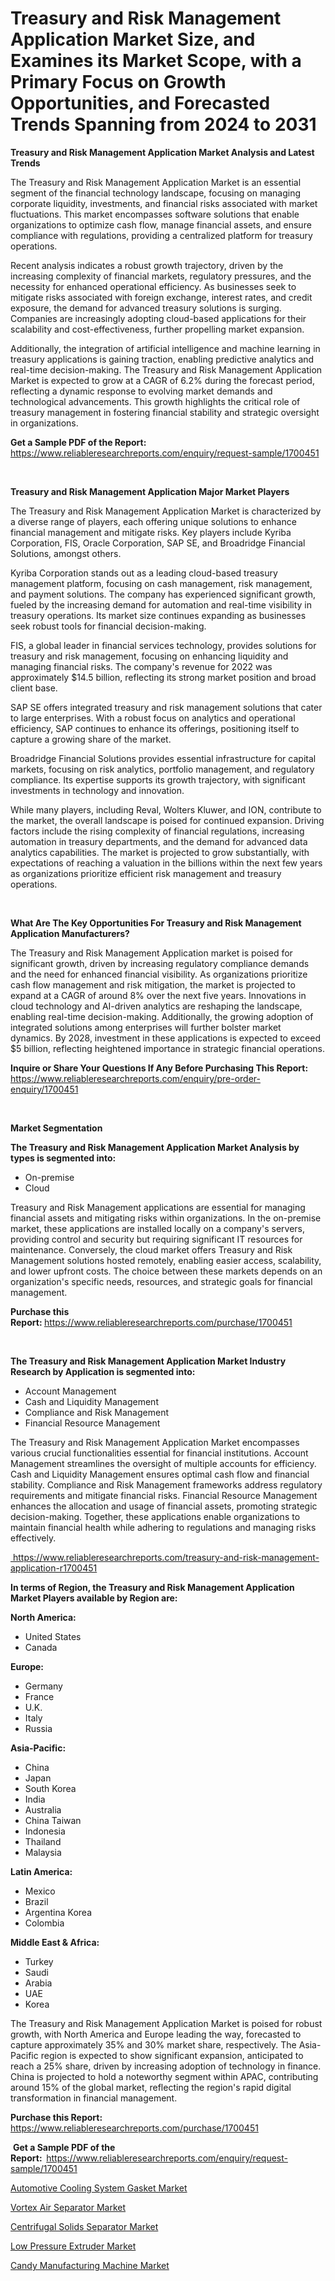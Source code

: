 <p><h1>Treasury and Risk Management Application Market Size, and Examines its Market Scope, with a Primary Focus on Growth Opportunities, and Forecasted Trends Spanning from 2024 to 2031</h1></p><p><strong>Treasury and Risk Management Application Market Analysis and Latest Trends</strong></p>
<p><p>The Treasury and Risk Management Application Market is an essential segment of the financial technology landscape, focusing on managing corporate liquidity, investments, and financial risks associated with market fluctuations. This market encompasses software solutions that enable organizations to optimize cash flow, manage financial assets, and ensure compliance with regulations, providing a centralized platform for treasury operations.</p><p>Recent analysis indicates a robust growth trajectory, driven by the increasing complexity of financial markets, regulatory pressures, and the necessity for enhanced operational efficiency. As businesses seek to mitigate risks associated with foreign exchange, interest rates, and credit exposure, the demand for advanced treasury solutions is surging. Companies are increasingly adopting cloud-based applications for their scalability and cost-effectiveness, further propelling market expansion.</p><p>Additionally, the integration of artificial intelligence and machine learning in treasury applications is gaining traction, enabling predictive analytics and real-time decision-making. The Treasury and Risk Management Application Market is expected to grow at a CAGR of 6.2% during the forecast period, reflecting a dynamic response to evolving market demands and technological advancements. This growth highlights the critical role of treasury management in fostering financial stability and strategic oversight in organizations.</p></p>
<p><strong>Get a Sample PDF of the Report:&nbsp;</strong> <a href="https://www.reliableresearchreports.com/enquiry/request-sample/1700451?utm_campaign=3&utm_medium=2&utm_source=Github&utm_content=ia&utm_term=21102024&utm_id=treasury-and-risk-management-application">https://www.reliableresearchreports.com/enquiry/request-sample/1700451</a></p>
<p>&nbsp;</p>
<p><strong>Treasury and Risk Management Application Major Market Players</strong></p>
<p><p>The Treasury and Risk Management Application Market is characterized by a diverse range of players, each offering unique solutions to enhance financial management and mitigate risks. Key players include Kyriba Corporation, FIS, Oracle Corporation, SAP SE, and Broadridge Financial Solutions, amongst others.</p><p>Kyriba Corporation stands out as a leading cloud-based treasury management platform, focusing on cash management, risk management, and payment solutions. The company has experienced significant growth, fueled by the increasing demand for automation and real-time visibility in treasury operations. Its market size continues expanding as businesses seek robust tools for financial decision-making.</p><p>FIS, a global leader in financial services technology, provides solutions for treasury and risk management, focusing on enhancing liquidity and managing financial risks. The company's revenue for 2022 was approximately $14.5 billion, reflecting its strong market position and broad client base.</p><p>SAP SE offers integrated treasury and risk management solutions that cater to large enterprises. With a robust focus on analytics and operational efficiency, SAP continues to enhance its offerings, positioning itself to capture a growing share of the market.</p><p>Broadridge Financial Solutions provides essential infrastructure for capital markets, focusing on risk analytics, portfolio management, and regulatory compliance. Its expertise supports its growth trajectory, with significant investments in technology and innovation.</p><p>While many players, including Reval, Wolters Kluwer, and ION, contribute to the market, the overall landscape is poised for continued expansion. Driving factors include the rising complexity of financial regulations, increasing automation in treasury departments, and the demand for advanced data analytics capabilities. The market is projected to grow substantially, with expectations of reaching a valuation in the billions within the next few years as organizations prioritize efficient risk management and treasury operations.</p></p>
<p>&nbsp;</p>
<p><strong>What Are The Key Opportunities For Treasury and Risk Management Application Manufacturers?</strong></p>
<p><p>The Treasury and Risk Management Application market is poised for significant growth, driven by increasing regulatory compliance demands and the need for enhanced financial visibility. As organizations prioritize cash flow management and risk mitigation, the market is projected to expand at a CAGR of around 8% over the next five years. Innovations in cloud technology and AI-driven analytics are reshaping the landscape, enabling real-time decision-making. Additionally, the growing adoption of integrated solutions among enterprises will further bolster market dynamics. By 2028, investment in these applications is expected to exceed $5 billion, reflecting heightened importance in strategic financial operations.</p></p>
<p><strong>Inquire or Share Your Questions If Any Before Purchasing This Report:</strong> <a href="https://www.reliableresearchreports.com/enquiry/pre-order-enquiry/1700451?utm_campaign=3&utm_medium=2&utm_source=Github&utm_content=ia&utm_term=21102024&utm_id=treasury-and-risk-management-application">https://www.reliableresearchreports.com/enquiry/pre-order-enquiry/1700451</a></p>
<p>&nbsp;</p>
<p><strong>Market Segmentation</strong></p>
<p><strong>The Treasury and Risk Management Application Market Analysis by types is segmented into:</strong></p>
<p><ul><li>On-premise</li><li>Cloud</li></ul></p>
<p><p>Treasury and Risk Management applications are essential for managing financial assets and mitigating risks within organizations. In the on-premise market, these applications are installed locally on a company's servers, providing control and security but requiring significant IT resources for maintenance. Conversely, the cloud market offers Treasury and Risk Management solutions hosted remotely, enabling easier access, scalability, and lower upfront costs. The choice between these markets depends on an organization's specific needs, resources, and strategic goals for financial management.</p></p>
<p><strong>Purchase this Report:&nbsp;</strong><a href="https://www.reliableresearchreports.com/purchase/1700451?utm_campaign=3&utm_medium=2&utm_source=Github&utm_content=ia&utm_term=21102024&utm_id=treasury-and-risk-management-application">https://www.reliableresearchreports.com/purchase/1700451</a></p>
<p>&nbsp;</p>
<p><strong>The Treasury and Risk Management Application Market Industry Research by Application is segmented into:</strong></p>
<p><ul><li>Account Management</li><li>Cash and Liquidity Management</li><li>Compliance and Risk Management</li><li>Financial Resource Management</li></ul></p>
<p><p>The Treasury and Risk Management Application Market encompasses various crucial functionalities essential for financial institutions. Account Management streamlines the oversight of multiple accounts for efficiency. Cash and Liquidity Management ensures optimal cash flow and financial stability. Compliance and Risk Management frameworks address regulatory requirements and mitigate financial risks. Financial Resource Management enhances the allocation and usage of financial assets, promoting strategic decision-making. Together, these applications enable organizations to maintain financial health while adhering to regulations and managing risks effectively.</p></p>
<p><a href="https://www.reliableresearchreports.com/treasury-and-risk-management-application-r1700451?utm_campaign=3&utm_medium=2&utm_source=Github&utm_content=ia&utm_term=21102024&utm_id=treasury-and-risk-management-application">&nbsp;https://www.reliableresearchreports.com/treasury-and-risk-management-application-r1700451</a></p>
<p><strong>In terms of Region, the Treasury and Risk Management Application Market Players available by Region are:</strong></p>
<p>
    <p> <strong> North America: </strong>
        <ul>
            <li>United States</li>
            <li>Canada</li>
        </ul>
        </p> 
    <p> <strong> Europe: </strong>
        <ul>
            <li>Germany</li>
            <li>France</li>
            <li>U.K.</li>
            <li>Italy</li>
            <li>Russia</li>
        </ul>
        </p> 
    <p> <strong> Asia-Pacific: </strong>
        <ul>
            <li>China</li>
            <li>Japan</li>
            <li>South Korea</li>
            <li>India</li>
            <li>Australia</li>
            <li>China Taiwan</li>
            <li>Indonesia</li>
            <li>Thailand</li>
            <li>Malaysia</li>
        </ul>
        </p> 
    <p> <strong> Latin America: </strong>
        <ul>
            <li>Mexico</li>
            <li>Brazil</li>
            <li>Argentina Korea</li>
            <li>Colombia</li>
        </ul>
        </p> 
    <p> <strong> Middle East & Africa: </strong>
        <ul>
            <li>Turkey</li>
            <li>Saudi</li>
            <li>Arabia</li>
            <li>UAE</li>
            <li>Korea</li>
        </ul>
    </p>
    </p>
<p><p>The Treasury and Risk Management Application Market is poised for robust growth, with North America and Europe leading the way, forecasted to capture approximately 35% and 30% market share, respectively. The Asia-Pacific region is expected to show significant expansion, anticipated to reach a 25% share, driven by increasing adoption of technology in finance. China is projected to hold a noteworthy segment within APAC, contributing around 15% of the global market, reflecting the region's rapid digital transformation in financial management.</p></p>
<p><strong>Purchase this Report: </strong><a href="https://www.reliableresearchreports.com/purchase/1700451?utm_campaign=3&utm_medium=2&utm_source=Github&utm_content=ia&utm_term=21102024&utm_id=treasury-and-risk-management-application">https://www.reliableresearchreports.com/purchase/1700451</a></p>
<p>&nbsp;<strong>Get a Sample PDF of the Report:&nbsp;&nbsp;</strong><a href="https://www.reliableresearchreports.com/enquiry/request-sample/1700451?utm_campaign=3&utm_medium=2&utm_source=Github&utm_content=ia&utm_term=21102024&utm_id=treasury-and-risk-management-application">https://www.reliableresearchreports.com/enquiry/request-sample/1700451</a></p>
<p><strong></strong></p>
<p><p><a href="https://github.com/lambertr3e8v/Market-Research-Report-List-1/blob/main/automotive-cooling-system-gasket-market.md?utm_campaign=3&utm_medium=2&utm_source=Github&utm_content=ia&utm_term=21102024&utm_id=treasury-and-risk-management-application">Automotive Cooling System Gasket Market</a></p><p><a href="https://www.linkedin.com/pulse/vortex-air-separator-industry-analysis-report-market-size-l3rke?utm_campaign=3&utm_medium=2&utm_source=Github&utm_content=ia&utm_term=21102024&utm_id=treasury-and-risk-management-application">Vortex Air Separator Market</a></p><p><a href="https://www.linkedin.com/pulse/centrifugal-solids-separator-market-overview-forecast-2024-hsrbe?utm_campaign=3&utm_medium=2&utm_source=Github&utm_content=ia&utm_term=21102024&utm_id=treasury-and-risk-management-application">Centrifugal Solids Separator Market</a></p><p><a href="https://issuu.com/reportprime-2/docs/low-pressure-extruder-market-size-2_b3c612513d9b10?utm_campaign=3&utm_medium=2&utm_source=Github&utm_content=ia&utm_term=21102024&utm_id=treasury-and-risk-management-application">Low Pressure Extruder Market</a></p><p><a href="https://issuu.com/reportprime-2/docs/candy-manufacturing-machine-market-_2f5691664a4978?utm_campaign=3&utm_medium=2&utm_source=Github&utm_content=ia&utm_term=21102024&utm_id=treasury-and-risk-management-application">Candy Manufacturing Machine Market</a></p></p>
